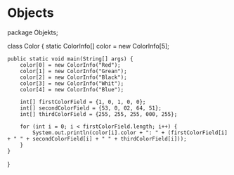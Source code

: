 # Objects

package Objekts;

class Color {
    static ColorInfo[] color = new ColorInfo[5];

    public static void main(String[] args) {
        color[0] = new ColorInfo("Red");
        color[1] = new ColorInfo("Grean");
        color[2] = new ColorInfo("Black");
        color[3] = new ColorInfo("Whit");
        color[4] = new ColorInfo("Blue");

        int[] firstColorField = {1, 0, 1, 0, 0};
        int[] secondColorField = {53, 0, 02, 64, 51};
        int[] thirdColorField = {255, 255, 255, 000, 255};

        for (int i = 0; i < firstColorField.length; i++) {
            System.out.println(color[i].color + ": " + (firstColorField[i] + " " + secondColorField[i] + " " + thirdColorField[i]));
        }
    }
}

